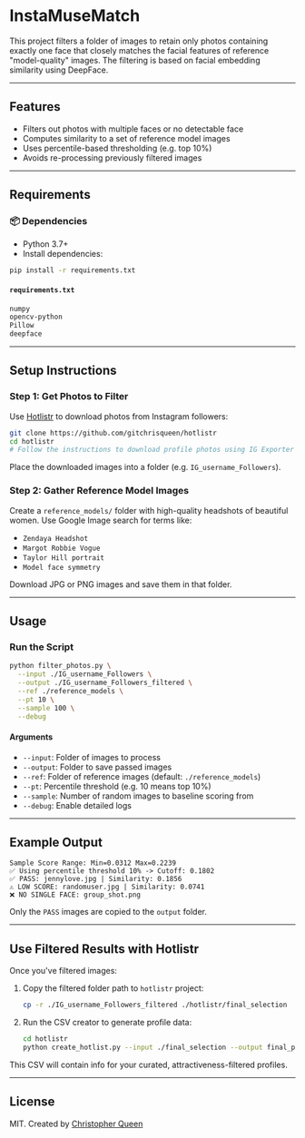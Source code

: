 # InstaMuseMatch

This project filters a folder of images to retain only photos containing exactly one face that closely matches the facial features of reference "model-quality" images. The filtering is based on facial embedding similarity using DeepFace.

---

## Features

* Filters out photos with multiple faces or no detectable face
* Computes similarity to a set of reference model images
* Uses percentile-based thresholding (e.g. top 10%)
* Avoids re-processing previously filtered images

---

## Requirements

### 📦 Dependencies

* Python 3.7+
* Install dependencies:

```bash
pip install -r requirements.txt
```

#### `requirements.txt`

```txt
numpy
opencv-python
Pillow
deepface
```

---

## Setup Instructions

### Step 1: Get Photos to Filter

Use [Hotlistr](https://github.com/gitchrisqueen/hotlistr) to download photos from Instagram followers:

```bash
git clone https://github.com/gitchrisqueen/hotlistr
cd hotlistr
# Follow the instructions to download profile photos using IG Exporter + Downloader Script
```

Place the downloaded images into a folder (e.g. `IG_username_Followers`).

### Step 2: Gather Reference Model Images

Create a `reference_models/` folder with high-quality headshots of beautiful women. Use Google Image search for terms like:

* `Zendaya Headshot`
* `Margot Robbie Vogue`
* `Taylor Hill portrait`
* `Model face symmetry`

Download JPG or PNG images and save them in that folder.

---

## Usage

### Run the Script

```bash
python filter_photos.py \
  --input ./IG_username_Followers \
  --output ./IG_username_Followers_filtered \
  --ref ./reference_models \
  --pt 10 \
  --sample 100 \
  --debug
```

#### Arguments

* `--input`: Folder of images to process
* `--output`: Folder to save passed images
* `--ref`: Folder of reference images (default: `./reference_models`)
* `--pt`: Percentile threshold (e.g. 10 means top 10%)
* `--sample`: Number of random images to baseline scoring from
* `--debug`: Enable detailed logs

---

## Example Output

```
Sample Score Range: Min=0.0312 Max=0.2239
✅ Using percentile threshold 10% -> Cutoff: 0.1802
✅ PASS: jennylove.jpg | Similarity: 0.1856
⚠️ LOW SCORE: randomuser.jpg | Similarity: 0.0741
❌ NO SINGLE FACE: group_shot.png
```

Only the `PASS` images are copied to the `output` folder.

---


## Use Filtered Results with Hotlistr

Once you've filtered images:

1. Copy the filtered folder path to `hotlistr` project:

   ```bash
   cp -r ./IG_username_Followers_filtered ./hotlistr/final_selection
   ```

2. Run the CSV creator to generate profile data:

   ```bash
   cd hotlistr
   python create_hotlist.py --input ./final_selection --output final_profiles.csv
   ```

This CSV will contain info for your curated, attractiveness-filtered profiles.

---

## License

MIT. Created by [Christopher Queen](https://github.com/gitchrisqueen)
